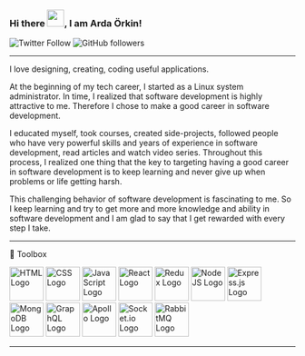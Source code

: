 ### Hi there <img src="https://raw.githubusercontent.com/MartinHeinz/MartinHeinz/master/wave.gif" width="30px">, I am Arda Örkin!
<!--
**ardaorkin/ardaorkin** is a ✨ _special_ ✨ repository because its `README.md` (this file) appears on your GitHub profile.

Here are some ideas to get you started:

- 🔭 I’m currently working on ...
- 🌱 I’m currently learning ...
- 👯 I’m looking to collaborate on ...
- 🤔 I’m looking for help with ...
- 💬 Ask me about ...
- 📫 How to reach me: ...
- 😄 Pronouns: ...
- ⚡ Fun fact: ...
-->
![Twitter Follow](https://img.shields.io/twitter/follow/OrkinArda?style=social) ![GitHub followers](https://img.shields.io/github/followers/ardaorkin?style=social)

---

I love designing, creating, coding useful applications.

At the beginning of my tech career, I started as a Linux system administrator. In time, I realized that software development is highly attractive to me. Therefore I chose to make a good career in software development. 

I educated myself, took courses, created side-projects, followed people who have very powerful skills and years of experience in software development, read articles and watch video series. Throughout this process, I realized one thing that the key to targeting having a good career in software development is to keep learning and never give up when problems or life getting harsh. 

This challenging behavior of software development is fascinating to me. So I keep learning and try to get more and more knowledge and ability in software development and I am glad to say that I get rewarded with every step I take.

---

🧰 Toolbox

<img src="https://cdn.worldvectorlogo.com/logos/html5-1.svg" alt="HTML Logo" width="60" height="60"/> <img src="https://cdn.worldvectorlogo.com/logos/css3.svg" alt="CSS Logo" width="60" height="60"/> <img src="https://cdn.worldvectorlogo.com/logos/logo-javascript.svg" alt="JavaScript Logo" width="60" height="60"/> <img src="https://cdn.worldvectorlogo.com/logos/react-2.svg" alt="React Logo" width="60" height="60"/> <img src="https://cdn.worldvectorlogo.com/logos/redux.svg" alt="Redux Logo" width="60" height="60"/> <img src="https://cdn.worldvectorlogo.com/logos/nodejs-1.svg" alt="NodeJS Logo" width="60" height="60"/> <img src="https://cdn.worldvectorlogo.com/logos/express-109.svg" alt="Express.js Logo" width="60" height="60"/> <img src="https://cdn.worldvectorlogo.com/logos/mongodb.svg" alt="MongoDB Logo" width="60" height="60"/> <img src="https://cdn.worldvectorlogo.com/logos/graphql.svg" alt="GraphQL Logo" width="60" height="60"/> <img src="https://cdn.worldvectorlogo.com/logos/apollo-graphql-1.svg" alt="Apollo Logo" width="60" height="60"/> <img src="https://cdn.worldvectorlogo.com/logos/socket-io.svg" alt="Socket.io Logo" width="60" height="60"/> <img src="https://cdn.worldvectorlogo.com/logos/rabbitmq.svg" alt="RabbitMQ Logo" width="60" height="60"/>


---


